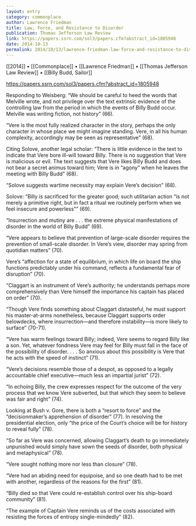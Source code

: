 ```yaml
---
layout: entry
category: commonplace
author: Lawrence Friedman
title: Law, Force, and Resistance to Disorder
publication: Thomas Jefferson Law Review
link: https://papers.ssrn.com/sol3/papers.cfm?abstract_id=1805948
date: 2014-10-13
permalink: 2014/10/13/lawrence-friedman-law-force-and-resistance-to-disorder
---
```


[[2014]] • [[Commonplace]] • [[Lawrence Friedman]] • [[Thomas Jefferson Law Review]] • [[Billy Budd, Sailor]]

https://papers.ssrn.com/sol3/papers.cfm?abstract_id=1805948

Responding to Weisberg: “We should be careful to heed the words that Melville wrote, and not privilege over the text extrinsic evidence of the controlling law from the period in which the events of Billy Budd occur. Melville was writing fiction, not history” (66). 

“Vere is the most fully realized character in the story, perhaps the only character in whose place we might imagine standing. Vere, in all his human complexity, accordingly may be seen as representative” (68).

Citing Solove, another legal scholar: “There is little evidence in the text to indicate that Vere bore ill-will toward Billy. There is no suggestion that Vere is malicious or evil. The text suggests that Vere likes Billy Budd and does not bear a secret animus toward him; Vere is in “agony” when he leaves the meeting with Billy Budd” (68).

“Solove suggests wartime necessity may explain Vere’s decision” (68).

Solove: “Billy is sacrificed for the greater good; such utilitarian action “is not merely a primitive right, but in fact a ritual we routinely perform when we feel insecure and powerless”” (69).

“Insurrection and mutiny are . . . the extreme physical manifestations of disorder in the world of Billy Budd” (69).

“Vere appears to believe that prevention of large-scale disorder requires the prevention of small-scale disorder. In Vere’s view, disorder may spring from quotidian matters” (70).

Vere’s “affection for a state of equilibrium, in which life on board the ship functions predictably under his command, reflects a fundamental fear of disruption” (70).

“Claggart is an instrument of Vere’s authority; he understands perhaps more comprehensively than Vere himself the importance his captain has placed on order” (70).

“Though Vere finds something about Claggart distasteful, he must support his master-at-arms nonetheless, because Claggart supports order belowdecks, where insurrection—and therefore instability—is more likely to surface” (70-71).

“Vere has warm feelings toward Billy; indeed, Vere seems to regard Billy like a son. Yet, whatever fondness Vere may feel for Billy must fall in the face of the possibility of disorder. . . . So anxious about this possibility is Vere that he acts with the speed of instinct” (71).

“Vere’s decisions resemble those of a despot, as opposed to a legally accountable chief executive—much less an impartial jurist” (72).

“In echoing Billy, the crew expresses respect for the outcome of the very process that we know Vere subverted, but that which they seem to believe was fair and right” (74).

Looking at Bush v. Gore, there is both a “resort to force” and the “decisionmaker’s apprehension of disorder” (77). In resolving the presidential election, only “the price of the Court’s choice will be for history to reveal fully” (78).

“So far as Vere was concerned, allowing Claggart’s death to go immediately unpunished would simply have sown the seeds of disorder, both physical and metaphysical” (78).

“Vere sought nothing more nor less than closure” (78).

“Vere had an abiding need for equipoise, and so one death had to be met with another, regardless of the reasons for the first” (81).

“Billy died so that Vere could re-establish control over his ship-board community” (81).

“The example of Captain Vere reminds us of the costs associated with resisting the forces of entropy single-mindedly” (82).
